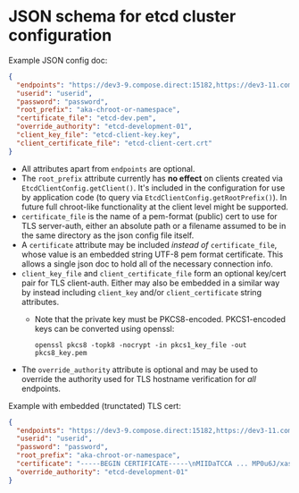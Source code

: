 # JSON schema for etcd cluster configuration

Example JSON config doc:

```json
{
  "endpoints": "https://dev3-9.compose.direct:15182,https://dev3-11.compose.direct:15182",
  "userid": "userid",
  "password": "password",
  "root_prefix": "aka-chroot-or-namespace",
  "certificate_file": "etcd-dev.pem",
  "override_authority": "etcd-development-01",
  "client_key_file": "etcd-client-key.key",
  "client_certificate_file": "etcd-client-cert.crt"
}
```

- All attributes apart from `endpoints` are optional.
- The `root_prefix` attribute currently has **no effect** on clients created via `EtcdClientConfig.getClient()`. It's included in the configuration for use by application code (to query via `EtcdClientConfig.getRootPrefix()`). In future full chroot-like functionality at the client level might be supported.
- `certificate_file` is the name of a pem-format (public) cert to use for TLS server-auth, either an absolute path or a filename assumed to be in the same directory as the json config file itself.
- A `certificate` attribute may be included _instead of_ `certificate_file`, whose value is an embedded string UTF-8 pem format certificate. This allows a single json doc to hold all of the necessary connection info.
- `client_key_file` and `client_certificate_file` form an optional key/cert pair for TLS client-auth. Either may also be embedded in a similar way by instead including `client_key` and/or `client_certificate` string attributes.
   - Note that the private key must be PKCS8-encoded. PKCS1-encoded keys can be converted using openssl:

     `openssl pkcs8 -topk8 -nocrypt -in pkcs1_key_file -out pkcs8_key.pem`
- The `override_authority` attribute is optional and may be used to override the authority used for TLS hostname verification for _all_ endpoints.

Example with embedded (trunctated) TLS cert:

```json
{
  "endpoints": "https://dev3-9.compose.direct:15182,https://dev3-11.compose.direct:15182",
  "userid": "userid",
  "password": "password",
  "root_prefix": "aka-chroot-or-namespace",
  "certificate": "-----BEGIN CERTIFICATE-----\nMIIDaTCCA ... MP0u6J/xasx14IW4A==\n-----END CERTIFICATE-----\n",
  "override_authority": "etcd-development-01"
}
```
